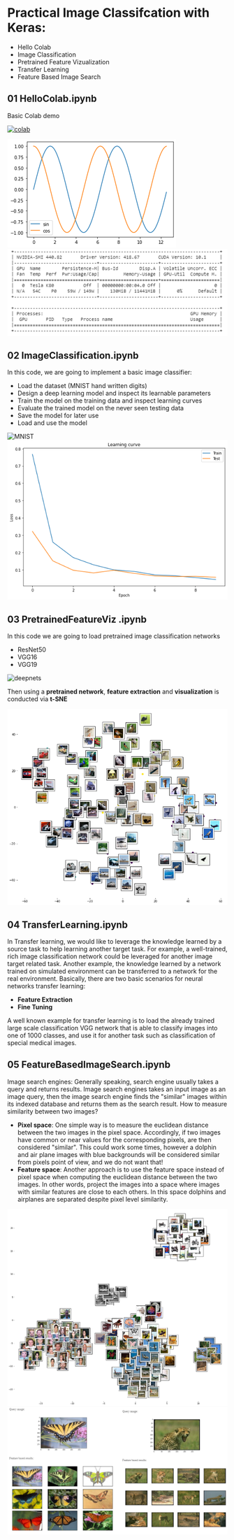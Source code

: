 # Practical Image Classifcation with Keras:

- Hello Colab
- Image Classification
- Pretrained Feature Vizualization
- Transfer Learning
- Feature Based Image Search

## 01 HelloColab.ipynb

Basic Colab demo

[![colab](https://img.youtube.com/vi/inN8seMm7UI/0.jpg)](https://www.youtube.com/watch?v=inN8seMm7UI)

![colab ex01](images/colab01.png)
![colab ex01](images/colab02.png)

## 02 ImageClassification.ipynb

In this code, we are going to implement a basic image classifier:
- Load the dataset (MNIST hand written digits)
- Design a deep learning model and inspect its learnable parameters
- Train the model on the training data and inspect learning curves
- Evaluate the trained model on the never seen testing data
- Save the model for later use
- Load and use the model

![MNIST](https://upload.wikimedia.org/wikipedia/commons/2/27/MnistExamples.png)
![class ex01](images/class02.png)

## 03 PretrainedFeatureViz .ipynb

In this code we are going to load pretrained image classification networks
- ResNet50
- VGG16
- VGG19

![deepnets](https://imgur.com/nyYh5xH.jpg)

Then using a **pretrained network**, **feature extraction** and **visualization** is conducted via **t-SNE**

![tsne](images/featsviz01.png)

## 04 TransferLearning.ipynb

In Transfer learning, we would like to leverage the knowledge learned by a source task to help learning another target task. For example, a well-trained, rich image classification network could be leveraged for another image target related task. Another example, the knowledge learned by a network trained on simulated environment can be transferred to a network for the real environment. Basically, there are two basic scenarios for neural networks transfer learning: 
- **Feature Extraction** 
- **Fine Tuning**   

A well known example for transfer learning is to load the already trained large scale classification VGG network that is able to classify images into one of 1000 classes, and use it for another task such as classification of special medical images.

## 05 FeatureBasedImageSearch.ipynb
Image search engines: Generally speaking, search engine usually takes a query and returns results. Image search engines takes an input image as an image query, then the image search engine finds the "similar" images within its indexed database and returns them as the search result. How to measure similarity between two images?
- **Pixel space**: One simple way is to measure the euclidean distance between the two images in the pixel space. Accordingly, if two images have common or near values for the corresponding pixels, are then considered "similar". This could work some times, however a dolphin and air plane images with blue backgrounds will be considered similar from pixels point of view, and we do not want that!
- **Feature space**: Another approach is to use the feature space instead of pixel space when computing the euclidean distance between the two images. In other words, project the images into a space where images with similar features are close to each others. In this space dolphins and airplanes are separated despite pixel level similarity.

![search tsne](images/search01.png)
![search results](images/search02.png)
